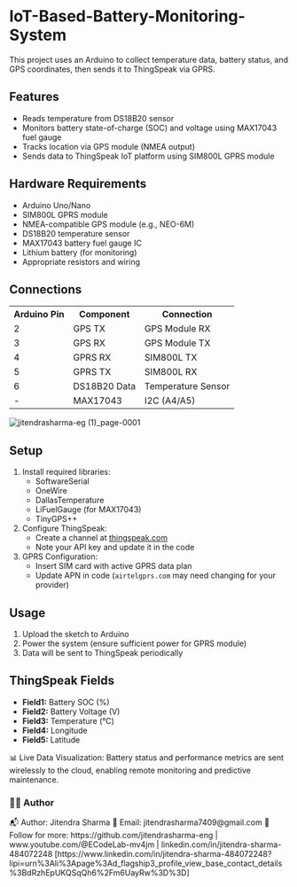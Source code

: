 <h1>IoT-Based-Battery-Monitoring-System</h1>

<p>This project uses an Arduino to collect temperature data, battery status, and GPS coordinates, then sends it to ThingSpeak via GPRS.</p>

<h2>Features</h2>
<ul>
  <li>Reads temperature from DS18B20 sensor</li>
  <li>Monitors battery state-of-charge (SOC) and voltage using MAX17043 fuel gauge</li>
  <li>Tracks location via GPS module (NMEA output)</li>
  <li>Sends data to ThingSpeak IoT platform using SIM800L GPRS module</li>
</ul>

<h2>Hardware Requirements</h2>
<ul>
  <li>Arduino Uno/Nano</li>
  <li>SIM800L GPRS module</li>
  <li>NMEA-compatible GPS module (e.g., NEO-6M)</li>
  <li>DS18B20 temperature sensor</li>
  <li>MAX17043 battery fuel gauge IC</li>
  <li>Lithium battery (for monitoring)</li>
  <li>Appropriate resistors and wiring</li>
</ul>

<h2>Connections</h2>
<table>
  <tr>
    <th>Arduino Pin</th>
    <th>Component</th>
    <th>Connection</th>
  </tr>
  <tr>
    <td>2</td>
    <td>GPS TX</td>
    <td>GPS Module RX</td>
  </tr>
  <tr>
    <td>3</td>
    <td>GPS RX</td>
    <td>GPS Module TX</td>
  </tr>
  <tr>
    <td>4</td>
    <td>GPRS RX</td>
    <td>SIM800L TX</td>
  </tr>
  <tr>
    <td>5</td>
    <td>GPRS TX</td>
    <td>SIM800L RX</td>
  </tr>
  <tr>
    <td>6</td>
    <td>DS18B20 Data</td>
    <td>Temperature Sensor</td>
  </tr>
  <tr>
    <td>-</td>
    <td>MAX17043</td>
    <td>I2C (A4/A5)</td>
  </tr>
</table>

![jitendrasharma-eg (1)_page-0001](https://github.com/user-attachments/assets/a2747ab1-5f41-4b43-93d1-e5f6d5cbd9c5)


<h2>Setup</h2>
<ol>
  <li>Install required libraries:
    <ul>
      <li>SoftwareSerial</li>
      <li>OneWire</li>
      <li>DallasTemperature</li>
      <li>LiFuelGauge (for MAX17043)</li>
      <li>TinyGPS++</li>
    </ul>
  </li>
  <li>Configure ThingSpeak:
    <ul>
      <li>Create a channel at <a href="https://thingspeak.com">thingspeak.com</a></li>
      <li>Note your API key and update it in the code</li>
    </ul>
  </li>
  <li>GPRS Configuration:
    <ul>
      <li>Insert SIM card with active GPRS data plan</li>
      <li>Update APN in code (<code>airtelgprs.com</code> may need changing for your provider)</li>
    </ul>
  </li>
</ol>

<h2>Usage</h2>
<ol>
  <li>Upload the sketch to Arduino</li>
  <li>Power the system (ensure sufficient power for GPRS module)</li>
  <li>Data will be sent to ThingSpeak periodically</li>
</ol>

<h2>ThingSpeak Fields</h2>
<ul>
  <li><strong>Field1:</strong> Battery SOC (%)</li>
  <li><strong>Field2:</strong> Battery Voltage (V)</li>
  <li><strong>Field3:</strong> Temperature (°C)</li>
  <li><strong>Field4:</strong> Longitude</li>
  <li><strong>Field5:</strong> Latitude</li>
</ul>
📊 Live Data Visualization: Battery status and performance metrics are sent wirelessly to the cloud, enabling remote monitoring and predictive maintenance.
<h3>👨‍💻 Author</h3>
📬 Author: Jitendra Sharma 📧 Email: jitendrasharma7409@gmail.com 🔗 Follow for more: https://github.com/jitendrasharma-eng | www.youtube.com/@ECodeLab-mv4jm | linkedin.com/in/jitendra-sharma-484072248 [https://www.linkedin.com/in/jitendra-sharma-484072248?lipi=urn%3Ali%3Apage%3Ad_flagship3_profile_view_base_contact_details%3BdRzhEpUKQSqQh6%2Fm6UayRw%3D%3D]
